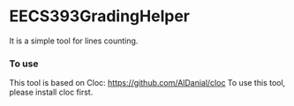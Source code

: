 # EECS393GradingHelper
It is a simple tool for lines counting.

### To use
This tool is based on Cloc:
https://github.com/AlDanial/cloc
To use this tool, please install cloc first.

